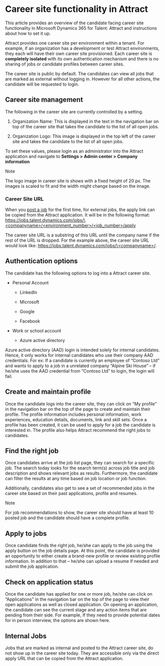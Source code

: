 Career site functionality in Attract
====================================

This article provides an overview of the candidate facing career site
functionality in Microsoft Dynamics 365 for Talent: Attract and instructions
about how to set it up.

Attract provides one career site per environment within a tenant. For example,
if an organization has a development or test Attract environments, they each
will have their own career site provisioned. Each career site is **completely
isolated** with its own authentication mechanism and there is no sharing of jobs
or candidate profiles between career sites.

The career site is public by default. The candidates can view all jobs that are
marked as external without logging in. However for all other actions, the
candidate will be requested to login.

Career site management
----------------------

The following in the career site are currently controlled by a setting.

1.  Organization Name: This is displayed in the text in the navigation bar on
    top of the career site that takes the candidate to the list of all open
    jobs.

2.  Organization Logo: This image is displayed in the top left of the career
    site and takes the candidate to the list of all open jobs.

To set these values, please login as an administrator into the Attract
application and navigate to **Settings \> Admin center \> Company information**

> [!NOTE]
> The logo image in career site is shows with a fixed height of 20 px. The
images is scaled to fit and the width might change based on the image.

### Career Site URL

When you [post a job](./Creating-jobs-Attract.md#postings) for the first time, for external jobs, the
apply link can be copied from the Attract application. It will be in the
following format:
[https://jobs.talent.dynamics.com/jobs/\<companyname\>/\<environment_number\>/\<job_number\>/apply](https://jobs.talent.dynamics.com/jobs/%3ccompanyname%3e/%3cenvironment_number%3e/%3cjob_number%3e/apply)

The career site URL is a substring of this URL until the company name if the
rest of the URL is dropped. For the example above, the career site URL would
look like:
[https://jobs.talent.dynamics.com/jobs/\<companyname\>/](https://jobs.talent.dynamics.com/jobs/%3ccompanyname%3e/).

Authentication options
----------------------

The candidate has the following options to log into a Attract career site.

-   Personal Account

    -   LinkedIn

    -   Microsoft

    -   Google

    -   Facebook

-   Work or school account

    -   Azure active directory

Azure active directory (AAD) login is intended solely for internal candidates.
Hence, it only works for internal candidates who use their company AAD
credentials. For ex: If a candidate is currently an employee of “Contoso Ltd”
and wants to apply to a job in a unrelated company “Alpine Ski House” – if
he/she uses the AAD credential from “Contoso Ltd” to login, the login will fail.

Create and maintain profile
---------------------------

Once the candidate logs into the career site, they can click on “My profile” in
the navigation bar on the top of the page to create and maintain their profile.
The profile information includes personal information, work experiences,
education details, documents, link and skill sets. Once a profile has been
created, it can be used to apply for a job the candidate is interested in. The
profile also helps Attract recommend the right jobs to candidates.

Find the right job
------------------

Once candidates arrive at the job list page, they can search for a specific job.
The search today looks for the search term(s) across job title and job
description and shows relevant jobs as results. Furthermore, the candidate can
filter the results at any time based on job location or job function.

Additionally, candidates also get to see a set of recommended jobs in the career
site based on their past applications, profile and resumes.

> [!NOTE]
> For job recommendations to show, the career site should have at least 10
posted job and the candidate should have a complete profile.

Apply to jobs
-------------

Once candidate finds the right job, he/she can apply to the job using the apply
button on the job details page. At this point, the candidate is provided an
opportunity to either create a brand-new profile or review existing profile
information. In addition to that – he/she can upload a resume if needed and
submit the job application.

Check on application status
---------------------------

Once the candidate has applied for one or more job, he/she can click on
“Applications” in the navigation bar on the top of the page to view their open
applications as well as closed application. On opening an application, the
candidate can see the current stage and any action items that are pending from
their side. For example, If they need to provide potential dates for in person
interview, the options are shown here.

Internal Jobs
-------------

Jobs that are marked as internal and posted to the Attract career site, do not
show up in the career site today. They are accessible only via the direct apply
URL that can be copied from the Attract application.
